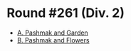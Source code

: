 # Round #261 (Div. 2)

* [A. Pashmak and Garden][]
* [B. Pashmak and Flowers][]

[A. Pashmak and Garden]:  http://codeforces.com/contest/459/problem/A
[B. Pashmak and Flowers]: http://codeforces.com/contest/459/problem/B
